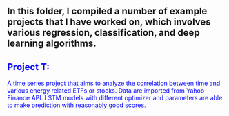 ## In this folder, I compiled a number of example projects that I have worked on, which involves various regression, classification, and deep learning algorithms.


## <font color='blue'> Project T: 
A time series project that aims to analyze the correlation between time and various energy related ETFs or stocks. Data are imported from Yahoo Finance API. LSTM models with different optimizer and parameters are able to make prediction with reasonably good scores.
